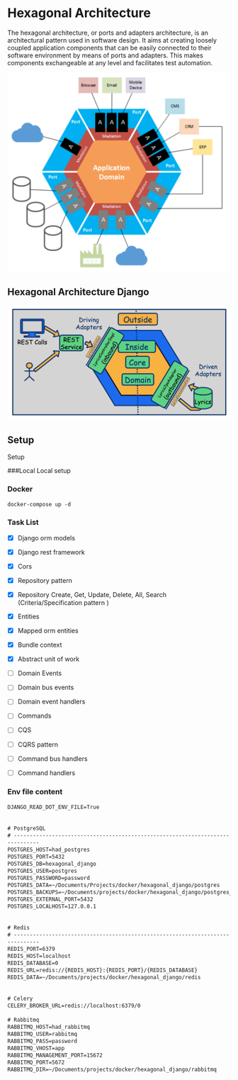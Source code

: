 # Hexagonal Architecture 


The hexagonal architecture, or ports and adapters architecture, is an architectural pattern used in 
software design. It aims at creating loosely coupled application components that can be easily connected 
to their software environment by means of ports and adapters. This makes components exchangeable at any 
level and facilitates test automation.

![Hexagonal Architecture](./docs/imgs/hexagonal_diagram1.png)

## Hexagonal Architecture Django

![Hexagonal Architecture Django](./docs/imgs/hexagonal_diagram2.png)


## Setup
Setup

###Local
Local setup
  

### Docker

```
docker-compose up -d
```

### Task List 
- [x] Django orm models
- [x] Django rest framework
- [x] Cors
- [x] Repository pattern
- [x] Repository Create, Get, Update, Delete, All, Search (Criteria/Specification pattern )
- [x] Entities 
- [x] Mapped orm entities 
- [x] Bundle context 
- [x] Abstract unit of work
- [ ] Domain Events 
- [ ] Domain bus events
- [ ] Domain event handlers
- [ ] Commands
- [ ] CQS
- [ ] CQRS pattern
- [ ] Command bus handlers
- [ ] Command handlers



### Env file content

```
DJANGO_READ_DOT_ENV_FILE=True


# PostgreSQL
# ------------------------------------------------------------------------------
POSTGRES_HOST=had_postgres
POSTGRES_PORT=5432
POSTGRES_DB=hexagonal_django
POSTGRES_USER=postgres
POSTGRES_PASSWORD=password
POSTGRES_DATA=~/Documents/Projects/docker/hexagonal_django/postgres
POSTGRES_BACKUPS=~/Documents/projects/docker/hexagonal_django/postgres_backups
POSTGRES_EXTERNAL_PORT=5432
POSTGRES_LOCALHOST=127.0.0.1


# Redis
# ------------------------------------------------------------------------------
REDIS_PORT=6379
REDIS_HOST=localhost
REDIS_DATABASE=0
REDIS_URL=redis://{REDIS_HOST}:{REDIS_PORT}/{REDIS_DATABASE}
REDIS_DATA=~/Documents/projects/docker/hexagonal_django/redis


# Celery
CELERY_BROKER_URL=redis://localhost:6379/0

# Rabbitmq
RABBITMQ_HOST=had_rabbitmq
RABBITMQ_USER=rabbitmq
RABBITMQ_PASS=password
RABBITMQ_VHOST=app
RABBITMQ_MANAGEMENT_PORT=15672
RABBITMQ_PORT=5672
RABBITMQ_DIR=~/Documents/projects/docker/hexagonal_django/rabbitmq
```


